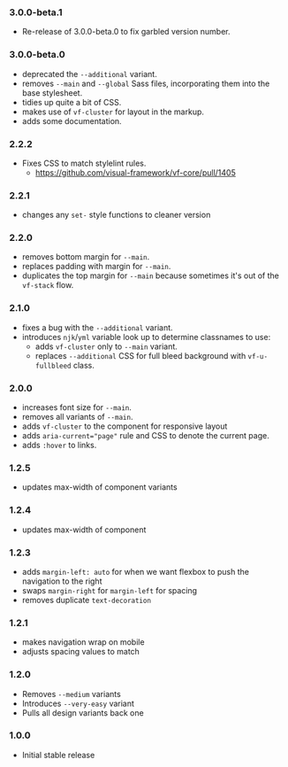 ### 3.0.0-beta.1

* Re-release of 3.0.0-beta.0 to fix garbled version number.

### 3.0.0-beta.0

* deprecated the `--additional` variant.
* removes `--main` and `--global` Sass files, incorporating them into the base stylesheet.
* tidies up quite a bit of CSS.
* makes use of `vf-cluster` for layout in the markup.
* adds some documentation.

### 2.2.2

* Fixes CSS to match stylelint rules.
  * https://github.com/visual-framework/vf-core/pull/1405

### 2.2.1

* changes any `set-` style functions to cleaner version

### 2.2.0

* removes bottom margin for `--main`.
* replaces padding with margin for `--main`.
* duplicates the top margin for `--main` because sometimes it's out of the `vf-stack` flow.

### 2.1.0

* fixes a bug with the `--additional` variant.
* introduces `njk`/`yml` variable look up to determine classnames to use:
  * adds `vf-cluster` only to `--main` variant.
  * replaces `--additional` CSS for full bleed background with `vf-u-fullbleed` class.

### 2.0.0

* increases font size for `--main`.
* removes all variants of `--main`.
* adds `vf-cluster` to the component for responsive layout
* adds `aria-current="page"` rule and CSS to denote the current page.
* adds `:hover` to links.

### 1.2.5

* updates max-width of component variants

### 1.2.4

* updates max-width of component

### 1.2.3

* adds `margin-left: auto` for when we want flexbox to push the navigation to the right
* swaps `margin-right` for `margin-left` for spacing
* removes duplicate `text-decoration`

### 1.2.1

* makes navigation wrap on mobile
* adjusts spacing values to match

### 1.2.0

* Removes `--medium` variants
* Introduces `--very-easy` variant
* Pulls all design variants back one

### 1.0.0

* Initial stable release
